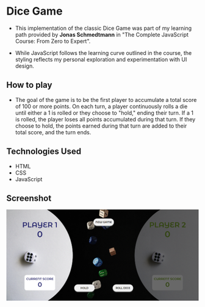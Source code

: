 # Dice Game

- This implementation of the classic Dice Game was part of my learning path provided by **Jonas Schmedtmann** in "The Complete JavaScript Course: From Zero to Expert".

- While JavaScript follows the learning curve outlined in the course, the styling reflects my personal exploration and experimentation with UI design.

## How to play

- The goal of the game is to be the first player to accumulate a total score of 100 or more points. On each turn, a player continuously rolls a die until either a 1 is rolled or they choose to "hold," ending their turn. If a 1 is rolled, the player loses all points accumulated during that turn. If they choose to hold, the points earned during that turn are added to their total score, and the turn ends.

## Technologies Used

- HTML
- CSS
- JavaScript

## Screenshot

![DiceGame](img/Dice%20Game.png)
